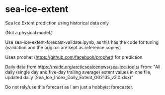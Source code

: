# sea-ice-extent
Sea Ice Extent prediction using historical data only

(Not a physical model.)

Use sea-ice-extent-forecast-validate.ipynb, as this has the code for tuning (validation and the original are kept as reference copies)


Uses prophet (https://github.com/facebook/prophet) for prediction.


Daily data from https://nsidc.org/arcticseaicenews/sea-ice-tools/
From: "All daily (single day and five-day trailing average) extent values in one file, updated daily (Sea_Ice_Index_Daily_Extent_G02135_v3.0.xlsx)"


Do not rely/use this forecast as I am just a hobbyist forecaster.

